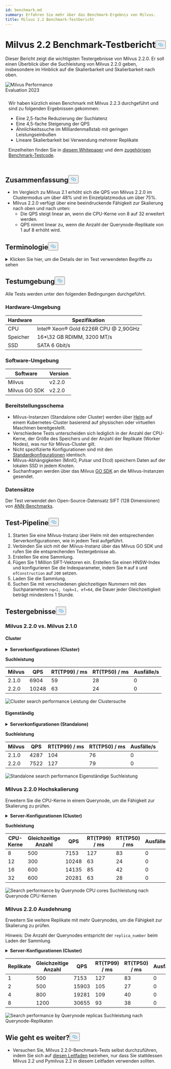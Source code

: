 ```yaml
---
id: benchmark.md
summary: Erfahren Sie mehr über das Benchmark-Ergebnis von Milvus.
title: Milvus 2.2 Benchmark-Testbericht
---
```

<h1 id="Milvus-22-Benchmark-Test-Report" class="common-anchor-header">Milvus 2.2 Benchmark-Testbericht<button data-href="#Milvus-22-Benchmark-Test-Report" class="anchor-icon" translate="no">
      <svg translate="no"
        aria-hidden="true"
        focusable="false"
        height="20"
        version="1.1"
        viewBox="0 0 16 16"
        width="16"
      >
        <path
          fill="#0092E4"
          fill-rule="evenodd"
          d="M4 9h1v1H4c-1.5 0-3-1.69-3-3.5S2.55 3 4 3h4c1.45 0 3 1.69 3 3.5 0 1.41-.91 2.72-2 3.25V8.59c.58-.45 1-1.27 1-2.09C10 5.22 8.98 4 8 4H4c-.98 0-2 1.22-2 2.5S3 9 4 9zm9-3h-1v1h1c1 0 2 1.22 2 2.5S13.98 12 13 12H9c-.98 0-2-1.22-2-2.5 0-.83.42-1.64 1-2.09V6.25c-1.09.53-2 1.84-2 3.25C6 11.31 7.55 13 9 13h4c1.45 0 3-1.69 3-3.5S14.5 6 13 6z"
        ></path>
      </svg>
    </button></h1><p>Dieser Bericht zeigt die wichtigsten Testergebnisse von Milvus 2.2.0. Er soll einen Überblick über die Suchleistung von Milvus 2.2.0 geben, insbesondere im Hinblick auf die Skalierbarkeit und Skalierbarkeit nach oben.</p>
<div class="alert note">
  <div style="display: flex;">
      <div style="flex:0.3;">
        <img translate="no" src="https://zilliz.com/images/whitepaper/performance.png" alt="Milvus Performance Evaluation 2023" />
      </div>
  </div>
  <div style="flex:1;padding: 10px;">
    <p>Wir haben kürzlich einen Benchmark mit Milvus 2.2.3 durchgeführt und sind zu folgenden Ergebnissen gekommen:</p>
    <ul>
      <li>Eine 2,5-fache Reduzierung der Suchlatenz</li>
      <li>Eine 4,5-fache Steigerung der QPS</li>
      <li>Ähnlichkeitssuche im Milliardenmaßstab mit geringen Leistungseinbußen</li>
      <li>Lineare Skalierbarkeit bei Verwendung mehrerer Replikate</li>
    </ul>
    <p>Einzelheiten finden Sie in <a href="https://zilliz.com/resources/whitepaper/milvus-performance-benchmark">diesem Whitepaper</a> und dem <a href="https://github.com/zilliztech/VectorDBBench">zugehörigen Benchmark-Testcode</a>. </p>
  </div>
</div>
<h2 id="Summary" class="common-anchor-header">Zusammenfassung<button data-href="#Summary" class="anchor-icon" translate="no">
      <svg translate="no"
        aria-hidden="true"
        focusable="false"
        height="20"
        version="1.1"
        viewBox="0 0 16 16"
        width="16"
      >
        <path
          fill="#0092E4"
          fill-rule="evenodd"
          d="M4 9h1v1H4c-1.5 0-3-1.69-3-3.5S2.55 3 4 3h4c1.45 0 3 1.69 3 3.5 0 1.41-.91 2.72-2 3.25V8.59c.58-.45 1-1.27 1-2.09C10 5.22 8.98 4 8 4H4c-.98 0-2 1.22-2 2.5S3 9 4 9zm9-3h-1v1h1c1 0 2 1.22 2 2.5S13.98 12 13 12H9c-.98 0-2-1.22-2-2.5 0-.83.42-1.64 1-2.09V6.25c-1.09.53-2 1.84-2 3.25C6 11.31 7.55 13 9 13h4c1.45 0 3-1.69 3-3.5S14.5 6 13 6z"
        ></path>
      </svg>
    </button></h2><ul>
<li>Im Vergleich zu Milvus 2.1 erhöht sich die QPS von Milvus 2.2.0 im Clustermodus um über 48% und im Einzelplatzmodus um über 75%.</li>
<li>Milvus 2.2.0 verfügt über eine beeindruckende Fähigkeit zur Skalierung nach oben und nach unten:<ul>
<li>Die QPS steigt linear an, wenn die CPU-Kerne von 8 auf 32 erweitert werden.</li>
<li>QPS nimmt linear zu, wenn die Anzahl der Querynode-Replikate von 1 auf 8 erhöht wird.</li>
</ul></li>
</ul>
<h2 id="Terminology" class="common-anchor-header">Terminologie<button data-href="#Terminology" class="anchor-icon" translate="no">
      <svg translate="no"
        aria-hidden="true"
        focusable="false"
        height="20"
        version="1.1"
        viewBox="0 0 16 16"
        width="16"
      >
        <path
          fill="#0092E4"
          fill-rule="evenodd"
          d="M4 9h1v1H4c-1.5 0-3-1.69-3-3.5S2.55 3 4 3h4c1.45 0 3 1.69 3 3.5 0 1.41-.91 2.72-2 3.25V8.59c.58-.45 1-1.27 1-2.09C10 5.22 8.98 4 8 4H4c-.98 0-2 1.22-2 2.5S3 9 4 9zm9-3h-1v1h1c1 0 2 1.22 2 2.5S13.98 12 13 12H9c-.98 0-2-1.22-2-2.5 0-.83.42-1.64 1-2.09V6.25c-1.09.53-2 1.84-2 3.25C6 11.31 7.55 13 9 13h4c1.45 0 3-1.69 3-3.5S14.5 6 13 6z"
        ></path>
      </svg>
    </button></h2><p><details>
<summary>Klicken Sie hier, um die Details der im Test verwendeten Begriffe zu sehen</summary>
<table class="terminology">
<thead>
<tr>
<th>Begriff</th>
<th>Beschreibung</th>
</tr>
</thead>
<tbody>
<tr>
<td>nq</td>
<td>Anzahl der zu durchsuchenden Vektoren in einer Suchanfrage</td>
</tr>
<tr>
<td>topk</td>
<td>Anzahl der nächstgelegenen Vektoren, die für jeden Vektor (in nq) in einer Suchanfrage abgerufen werden</td>
</tr>
<tr>
<td>ef</td>
<td>Ein für den <a href="https://milvus.io/docs/v2.2.x/index.md">HNSW-Index</a> spezifischer Suchparameter</td>
</tr>
<tr>
<td>RT</td>
<td>Antwortzeit vom Senden der Anfrage bis zum Empfang der Antwort</td>
</tr>
<tr>
<td>QPS</td>
<td>Anzahl der Suchanfragen, die pro Sekunde erfolgreich bearbeitet werden</td>
</tr>
</tbody>
</table>
</details></p>
<h2 id="Test-environment" class="common-anchor-header">Testumgebung<button data-href="#Test-environment" class="anchor-icon" translate="no">
      <svg translate="no"
        aria-hidden="true"
        focusable="false"
        height="20"
        version="1.1"
        viewBox="0 0 16 16"
        width="16"
      >
        <path
          fill="#0092E4"
          fill-rule="evenodd"
          d="M4 9h1v1H4c-1.5 0-3-1.69-3-3.5S2.55 3 4 3h4c1.45 0 3 1.69 3 3.5 0 1.41-.91 2.72-2 3.25V8.59c.58-.45 1-1.27 1-2.09C10 5.22 8.98 4 8 4H4c-.98 0-2 1.22-2 2.5S3 9 4 9zm9-3h-1v1h1c1 0 2 1.22 2 2.5S13.98 12 13 12H9c-.98 0-2-1.22-2-2.5 0-.83.42-1.64 1-2.09V6.25c-1.09.53-2 1.84-2 3.25C6 11.31 7.55 13 9 13h4c1.45 0 3-1.69 3-3.5S14.5 6 13 6z"
        ></path>
      </svg>
    </button></h2><p>Alle Tests werden unter den folgenden Bedingungen durchgeführt.</p>
<h3 id="Hardware-environment" class="common-anchor-header">Hardware-Umgebung</h3><table>
<thead>
<tr><th>Hardware</th><th>Spezifikation</th></tr>
</thead>
<tbody>
<tr><td>CPU</td><td>Intel® Xeon® Gold 6226R CPU @ 2,90GHz</td></tr>
<tr><td>Speicher</td><td>16*\32 GB RDIMM, 3200 MT/s</td></tr>
<tr><td>SSD</td><td>SATA 6 Gbit/s</td></tr>
</tbody>
</table>
<h3 id="Software-environment" class="common-anchor-header">Software-Umgebung</h3><table>
<thead>
<tr><th>Software</th><th>Version</th></tr>
</thead>
<tbody>
<tr><td>Milvus</td><td>v2.2.0</td></tr>
<tr><td>Milvus GO SDK</td><td>v2.2.0</td></tr>
</tbody>
</table>
<h3 id="Deployment-scheme" class="common-anchor-header">Bereitstellungsschema</h3><ul>
<li>Milvus-Instanzen (Standalone oder Cluster) werden über <a href="https://milvus.io/docs/install_standalone-helm.md">Helm</a> auf einem Kubernetes-Cluster basierend auf physischen oder virtuellen Maschinen bereitgestellt.</li>
<li>Verschiedene Tests unterscheiden sich lediglich in der Anzahl der CPU-Kerne, der Größe des Speichers und der Anzahl der Replikate (Worker Nodes), was nur für Milvus-Cluster gilt.</li>
<li>Nicht spezifizierte Konfigurationen sind mit den <a href="https://github.com/milvus-io/milvus-helm/blob/master/charts/milvus/values.yaml">Standardkonfigurationen</a> identisch.</li>
<li>Milvus-Abhängigkeiten (MinIO, Pulsar und Etcd) speichern Daten auf der lokalen SSD in jedem Knoten.</li>
<li>Suchanfragen werden über das Milvus <a href="https://github.com/milvus-io/milvus-sdk-go/tree/master/tests">GO SDK</a> an die Milvus-Instanzen gesendet.</li>
</ul>
<h3 id="Data-sets" class="common-anchor-header">Datensätze</h3><p>Der Test verwendet den Open-Source-Datensatz SIFT (128 Dimensionen) von <a href="https://github.com/erikbern/ann-benchmarks/#data-sets">ANN-Benchmarks</a>.</p>
<h2 id="Test-pipeline" class="common-anchor-header">Test-Pipeline<button data-href="#Test-pipeline" class="anchor-icon" translate="no">
      <svg translate="no"
        aria-hidden="true"
        focusable="false"
        height="20"
        version="1.1"
        viewBox="0 0 16 16"
        width="16"
      >
        <path
          fill="#0092E4"
          fill-rule="evenodd"
          d="M4 9h1v1H4c-1.5 0-3-1.69-3-3.5S2.55 3 4 3h4c1.45 0 3 1.69 3 3.5 0 1.41-.91 2.72-2 3.25V8.59c.58-.45 1-1.27 1-2.09C10 5.22 8.98 4 8 4H4c-.98 0-2 1.22-2 2.5S3 9 4 9zm9-3h-1v1h1c1 0 2 1.22 2 2.5S13.98 12 13 12H9c-.98 0-2-1.22-2-2.5 0-.83.42-1.64 1-2.09V6.25c-1.09.53-2 1.84-2 3.25C6 11.31 7.55 13 9 13h4c1.45 0 3-1.69 3-3.5S14.5 6 13 6z"
        ></path>
      </svg>
    </button></h2><ol>
<li>Starten Sie eine Milvus-Instanz über Helm mit den entsprechenden Serverkonfigurationen, wie in jedem Test aufgeführt.</li>
<li>Verbinden Sie sich mit der Milvus-Instanz über das Milvus GO SDK und rufen Sie die entsprechenden Testergebnisse ab.</li>
<li>Erstellen Sie eine Sammlung.</li>
<li>Fügen Sie 1 Million SIFT-Vektoren ein. Erstellen Sie einen HNSW-Index und konfigurieren Sie die Indexparameter, indem Sie <code translate="no">M</code> auf <code translate="no">8</code> und <code translate="no">efConstruction</code> auf <code translate="no">200</code> setzen.</li>
<li>Laden Sie die Sammlung.</li>
<li>Suchen Sie mit verschiedenen gleichzeitigen Nummern mit den Suchparametern <code translate="no">nq=1, topk=1, ef=64</code>, die Dauer jeder Gleichzeitigkeit beträgt mindestens 1 Stunde.</li>
</ol>
<h2 id="Test-results" class="common-anchor-header">Testergebnisse<button data-href="#Test-results" class="anchor-icon" translate="no">
      <svg translate="no"
        aria-hidden="true"
        focusable="false"
        height="20"
        version="1.1"
        viewBox="0 0 16 16"
        width="16"
      >
        <path
          fill="#0092E4"
          fill-rule="evenodd"
          d="M4 9h1v1H4c-1.5 0-3-1.69-3-3.5S2.55 3 4 3h4c1.45 0 3 1.69 3 3.5 0 1.41-.91 2.72-2 3.25V8.59c.58-.45 1-1.27 1-2.09C10 5.22 8.98 4 8 4H4c-.98 0-2 1.22-2 2.5S3 9 4 9zm9-3h-1v1h1c1 0 2 1.22 2 2.5S13.98 12 13 12H9c-.98 0-2-1.22-2-2.5 0-.83.42-1.64 1-2.09V6.25c-1.09.53-2 1.84-2 3.25C6 11.31 7.55 13 9 13h4c1.45 0 3-1.69 3-3.5S14.5 6 13 6z"
        ></path>
      </svg>
    </button></h2><h3 id="Milvus-220-vs-Milvus-210" class="common-anchor-header">Milvus 2.2.0 vs. Milvus 2.1.0</h3><h4 id="Cluster" class="common-anchor-header">Cluster</h4><p><details>
<summary><b>Serverkonfigurationen (Cluster)</b></summary><code translate="no">yaml queryNode: replicas: 1 resources: limits: cpu: &quot;12.0&quot; memory: 8Gi requests: cpu: &quot;12.0&quot; memory: 8Gi</code></details></p>
<p><strong>Suchleistung</strong></p>
<table>
<thead>
<tr><th>Milvus</th><th>QPS</th><th>RT(TP99) / ms</th><th>RT(TP50) / ms</th><th>Ausfälle/s</th></tr>
</thead>
<tbody>
<tr><td>2.1.0</td><td>6904</td><td>59</td><td>28</td><td>0</td></tr>
<tr><td>2.2.0</td><td>10248</td><td>63</td><td>24</td><td>0</td></tr>
</tbody>
</table>
<p>
  
   <span class="img-wrapper"> <img translate="no" src="/docs/v2.5.x/assets/cluster_search_performance_210_vs_220.png" alt="Cluster search performance" class="doc-image" id="cluster-search-performance" />
   </span> <span class="img-wrapper"> <span>Leistung der Clustersuche</span> </span></p>
<h4 id="Standalone" class="common-anchor-header">Eigenständig</h4><p><details>
<summary><b>Serverkonfigurationen (Standalone)</b></summary><code translate="no">yaml standalone: replicas: 1 resources: limits: cpu: &quot;12.0&quot; memory: 16Gi requests: cpu: &quot;12.0&quot; memory: 16Gi</code></details></p>
<p><strong>Suchleistung</strong></p>
<table>
<thead>
<tr><th>Milvus</th><th>QPS</th><th>RT(TP99) / ms</th><th>RT(TP50) / ms</th><th>Ausfälle/s</th></tr>
</thead>
<tbody>
<tr><td>2.1.0</td><td>4287</td><td>104</td><td>76</td><td>0</td></tr>
<tr><td>2.2.0</td><td>7522</td><td>127</td><td>79</td><td>0</td></tr>
</tbody>
</table>
<p>
  
   <span class="img-wrapper"> <img translate="no" src="/docs/v2.5.x/assets/standalone_search_performance_210_vs_220.png" alt="Standalone search performance" class="doc-image" id="standalone-search-performance" />
   </span> <span class="img-wrapper"> <span>Eigenständige Suchleistung</span> </span></p>
<h3 id="Milvus-220-Scale-up" class="common-anchor-header">Milvus 2.2.0 Hochskalierung</h3><p>Erweitern Sie die CPU-Kerne in einem Querynode, um die Fähigkeit zur Skalierung zu prüfen.</p>
<p><details>
<summary><b>Server-Konfigurationen (Cluster)</b></summary><code translate="no">yaml queryNode: replicas: 1 resources: limits: cpu: &quot;8.0&quot; /&quot;12.0&quot; /&quot;16.0&quot; /&quot;32.0&quot; memory: 8Gi requests: cpu: &quot;8.0&quot; /&quot;12.0&quot; /&quot;16.0&quot; /&quot;32.0&quot; memory: 8Gi</code></details></p>
<p><strong>Suchleistung</strong></p>
<table>
<thead>
<tr><th>CPU-Kerne</th><th>Gleichzeitige Anzahl</th><th>QPS</th><th>RT(TP99) / ms</th><th>RT(TP50) / ms</th><th>Ausfälle/s</th></tr>
</thead>
<tbody>
<tr><td>8</td><td>500</td><td>7153</td><td>127</td><td>83</td><td>0</td></tr>
<tr><td>12</td><td>300</td><td>10248</td><td>63</td><td>24</td><td>0</td></tr>
<tr><td>16</td><td>600</td><td>14135</td><td>85</td><td>42</td><td>0</td></tr>
<tr><td>32</td><td>600</td><td>20281</td><td>63</td><td>28</td><td>0</td></tr>
</tbody>
</table>
<p>
  
   <span class="img-wrapper"> <img translate="no" src="/docs/v2.5.x/assets/search_performance_by_querynode_cpu_cores.png" alt="Search performance by Querynode CPU cores" class="doc-image" id="search-performance-by-querynode-cpu-cores" />
   </span> <span class="img-wrapper"> <span>Suchleistung nach Querynode CPU-Kernen</span> </span></p>
<h3 id="Milvus-220-Scale-out" class="common-anchor-header">Milvus 2.2.0 Ausdehnung</h3><p>Erweitern Sie weitere Replikate mit mehr Querynodes, um die Fähigkeit zur Skalierung zu prüfen.</p>
<div class="alert note">
<p>Hinweis: Die Anzahl der Querynodes entspricht der <code translate="no">replica_number</code> beim Laden der Sammlung.</p>
</div>
<p><details>
<summary><b>Server-Konfigurationen (Cluster)</b></summary><code translate="no">yaml queryNode: replicas: 1 / 2 / 4 / 8 resources: limits: cpu: &quot;8.0&quot; memory: 8Gi requests: cpu: &quot;8.0&quot; memory: 8Gi</code></details></p>
<table>
<thead>
<tr><th>Replikate</th><th>Gleichzeitige Anzahl</th><th>QPS</th><th>RT(TP99) / ms</th><th>RT(TP50) / ms</th><th>Ausfälle/s</th></tr>
</thead>
<tbody>
<tr><td>1</td><td>500</td><td>7153</td><td>127</td><td>83</td><td>0</td></tr>
<tr><td>2</td><td>500</td><td>15903</td><td>105</td><td>27</td><td>0</td></tr>
<tr><td>4</td><td>800</td><td>19281</td><td>109</td><td>40</td><td>0</td></tr>
<tr><td>8</td><td>1200</td><td>30655</td><td>93</td><td>38</td><td>0</td></tr>
</tbody>
</table>
<p>
  
   <span class="img-wrapper"> <img translate="no" src="/docs/v2.5.x/assets/search_performance_by_querynode_replicas.png" alt="Search performance by Querynode replicas" class="doc-image" id="search-performance-by-querynode-replicas" />
   </span> <span class="img-wrapper"> <span>Suchleistung nach Querynode-Replikaten</span> </span></p>
<h2 id="Whats-next" class="common-anchor-header">Wie geht es weiter?<button data-href="#Whats-next" class="anchor-icon" translate="no">
      <svg translate="no"
        aria-hidden="true"
        focusable="false"
        height="20"
        version="1.1"
        viewBox="0 0 16 16"
        width="16"
      >
        <path
          fill="#0092E4"
          fill-rule="evenodd"
          d="M4 9h1v1H4c-1.5 0-3-1.69-3-3.5S2.55 3 4 3h4c1.45 0 3 1.69 3 3.5 0 1.41-.91 2.72-2 3.25V8.59c.58-.45 1-1.27 1-2.09C10 5.22 8.98 4 8 4H4c-.98 0-2 1.22-2 2.5S3 9 4 9zm9-3h-1v1h1c1 0 2 1.22 2 2.5S13.98 12 13 12H9c-.98 0-2-1.22-2-2.5 0-.83.42-1.64 1-2.09V6.25c-1.09.53-2 1.84-2 3.25C6 11.31 7.55 13 9 13h4c1.45 0 3-1.69 3-3.5S14.5 6 13 6z"
        ></path>
      </svg>
    </button></h2><ul>
<li>Versuchen Sie, Milvus 2.2.0-Benchmark-Tests selbst durchzuführen, indem Sie sich auf <a href="https://milvus.io/blog/2022-08-16-A-Quick-Guide-to-Benchmarking-Milvus-2-1.md">diesen Leitfaden</a> beziehen, nur dass Sie stattdessen Milvus 2.2 und Pymilvus 2.2 in diesem Leitfaden verwenden sollten.</li>
</ul>

